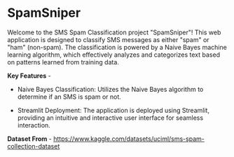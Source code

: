 
# SpamSniper

Welcome to the SMS Spam Classification project "SpamSniper"! This web application is designed to classify SMS messages as either "spam" or "ham" (non-spam). The classification is powered by a Naive Bayes machine learning algorithm, which effectively analyzes and categorizes text based on patterns learned from training data.

**Key Features** - 
- Naive Bayes Classification: Utilizes the Naive Bayes algorithm to determine if an SMS is spam or not.

- Streamlit Deployment: The application is deployed using Streamlit, providing an intuitive and interactive user interface for seamless interaction.



**Dataset From** - https://www.kaggle.com/datasets/uciml/sms-spam-collection-dataset

